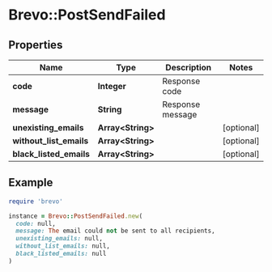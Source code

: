 # Brevo::PostSendFailed

## Properties

| Name | Type | Description | Notes |
| ---- | ---- | ----------- | ----- |
| **code** | **Integer** | Response code |  |
| **message** | **String** | Response message |  |
| **unexisting_emails** | **Array&lt;String&gt;** |  | [optional] |
| **without_list_emails** | **Array&lt;String&gt;** |  | [optional] |
| **black_listed_emails** | **Array&lt;String&gt;** |  | [optional] |

## Example

```ruby
require 'brevo'

instance = Brevo::PostSendFailed.new(
  code: null,
  message: The email could not be sent to all recipients,
  unexisting_emails: null,
  without_list_emails: null,
  black_listed_emails: null
)
```

